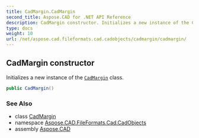 ```yaml
---
title: CadMargin.CadMargin
second_title: Aspose.CAD for .NET API Reference
description: CadMargin constructor. Initializes a new instance of the CadMargin class
type: docs
weight: 10
url: /net/aspose.cad.fileformats.cad.cadobjects/cadmargin/cadmargin/
---
```

## CadMargin constructor

Initializes a new instance of the [`CadMargin`](../) class.

```csharp
public CadMargin()
```

### See Also

* class [CadMargin](../)
* namespace [Aspose.CAD.FileFormats.Cad.CadObjects](../../cadmargin/)
* assembly [Aspose.CAD](../../../)


